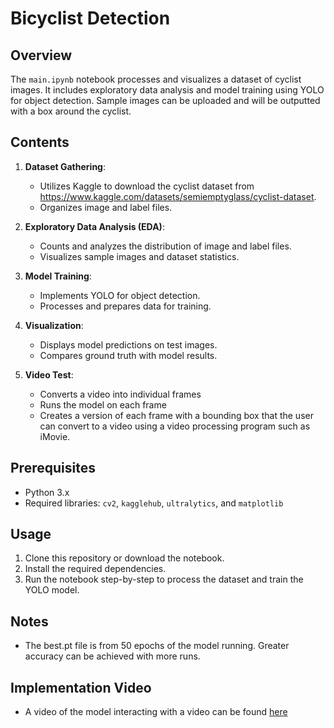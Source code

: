 
# Bicyclist Detection

## Overview
The `main.ipynb` notebook processes and visualizes a dataset of cyclist images. It includes exploratory data analysis and model training using YOLO for object detection. Sample images can be uploaded and will be outputted with a box around the cyclist.

## Contents
1. **Dataset Gathering**: 
   - Utilizes Kaggle to download the cyclist dataset from https://www.kaggle.com/datasets/semiemptyglass/cyclist-dataset.
   - Organizes image and label files.

2. **Exploratory Data Analysis (EDA)**:
   - Counts and analyzes the distribution of image and label files.
   - Visualizes sample images and dataset statistics.

3. **Model Training**:
   - Implements YOLO for object detection.
   - Processes and prepares data for training.

4. **Visualization**:
   - Displays model predictions on test images.
   - Compares ground truth with model results.

5. **Video Test**:
   - Converts a video into individual frames
   - Runs the model on each frame
   - Creates a version of each frame with a bounding box that the user can convert to a video using a video processing program such as iMovie.

## Prerequisites
- Python 3.x
- Required libraries: `cv2`, `kagglehub`, `ultralytics`, and `matplotlib`

## Usage
1. Clone this repository or download the notebook.
2. Install the required dependencies.
3. Run the notebook step-by-step to process the dataset and train the YOLO model. 

## Notes
- The best.pt file is from 50 epochs of the model running. Greater accuracy can be achieved with more runs.

## Implementation Video
- A video of the model interacting with a video can be found [here](https://drive.google.com/file/d/126zKxap-N844K6GeLGoprixmJ5ZqybRC/view?usp=sharing)
